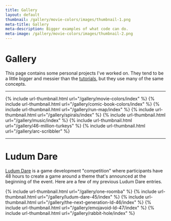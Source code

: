 ```yaml
---
title: Gallery
layout: default
thumbnail: /gallery/movie-colors/images/thumbnail-1.png
meta-title: Gallery
meta-description: Bigger examples of what code can do.
meta-image: /gallery/movie-colors/images/thumbnail-2.png
---
```


# Gallery

This page contains some personal projects I've worked on. They tend to be a little bigger and messier than the [tutorials](/tutorials), but they use many of the same concepts.

---

{% include url-thumbnail.html url="/gallery/movie-colors/index" %}
{% include url-thumbnail.html url="/gallery/comic-book-colors/index" %}
{% include url-thumbnail.html url="/gallery/run-map/index" %}
{% include url-thumbnail.html url="/gallery/spirals/index" %}
{% include url-thumbnail.html url="/gallery/music/index" %}
{% include url-thumbnail.html url="/gallery/46-million-turkeys" %}
{% include url-thumbnail.html url="/gallery/arc-scribbler" %}

---

# Ludum Dare

[Ludum Dare](https://ldjam.com/) is a game development "competition" where participants have 48 hours to create a game around a theme that's announced at the beginning of the event. Here are a few of my previous Ludum Dare entries.

{% include url-thumbnail.html url="/gallery/one-roomba" %}
{% include url-thumbnail.html url="/gallery/ludum-dare-45/index" %}
{% include url-thumbnail.html url="/gallery/the-next-generation-ld-46/index" %}
{% include url-thumbnail.html url="/gallery/emojavoid-ld-47/index" %}
{% include url-thumbnail.html url="/gallery/rabbit-hole/index" %}
